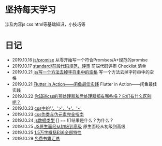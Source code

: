 # 坚持每天学习

涉及内容js css html等基础知识，小技巧等

# 日记
- 2019.10.16 [js/promise](https://github.com/youwd/Advanced-Frontend/tree/master/js/promise) 从零开始写一个符合Promises/A+规范的promise
- 2019.10.17 [standard/前段代码规范，评审](./standard/前段代码规范.md) 前端代码评审 Checklist 清单
- 2019.10.21 [js/写一个方法去掉字符串中的空格](https://github.com/youwd/Advanced-Frontend/tree/master/js/20191021) 写一个方法去掉字符串中的空格
- 2019.10.21 [Flutter in Action——闲鱼最佳实践](./doc/FlutternInAction——闲鱼最佳实践.pdf) Flutter in Action——闲鱼最佳实践
- 2019.10.22 [你知道css的预处理器和后处理器都有哪些吗？它们有什么区别呢？](./css/20191022.md)
- 2019.10.23 [css中的','、'>'、'+'、'~'](./css/20191023.md)
- 2019.10.23 [css伪类与伪元素完全指南](./css/20191023-伪类与伪元素.md)
- 2019.10.24 [js数据类型](./js/20191024/20191024.md)  [] == ![]结果是什么？为什么？
- 2019.10.25 [JS原生面经从初级到高级](https://juejin.im/post/5daeefc8e51d4524f007fb15#heading-19) 原生面经从初级到高级
- 2019.10.25 [1.5万字概括ES6全部特性](https://juejin.im/post/5d9bf530518825427b27639d)
- 2019.10.29 [免费书籍汇总](./doc/free-book.md)


